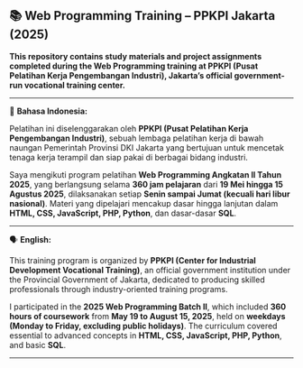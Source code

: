## 📚 Web Programming Training – PPKPI Jakarta (2025)

**This repository contains study materials and project assignments completed during the Web Programming training at PPKPI (Pusat Pelatihan Kerja Pengembangan Industri), Jakarta’s official government-run vocational training center.**

---

📝 **Bahasa Indonesia:**

Pelatihan ini diselenggarakan oleh **PPKPI (Pusat Pelatihan Kerja Pengembangan Industri)**, sebuah lembaga pelatihan kerja di bawah naungan Pemerintah Provinsi DKI Jakarta yang bertujuan untuk mencetak tenaga kerja terampil dan siap pakai di berbagai bidang industri.

Saya mengikuti program pelatihan **Web Programming Angkatan II Tahun 2025**, yang berlangsung selama **360 jam pelajaran** dari **19 Mei hingga 15 Agustus 2025**, dilaksanakan setiap **Senin sampai Jumat (kecuali hari libur nasional)**. Materi yang dipelajari mencakup dasar hingga lanjutan dalam **HTML, CSS, JavaScript, PHP, Python**, dan dasar-dasar **SQL**.

---

🗣 **English:**

This training program is organized by **PPKPI (Center for Industrial Development Vocational Training)**, an official government institution under the Provincial Government of Jakarta, dedicated to producing skilled professionals through industry-oriented training programs.

I participated in the **2025 Web Programming Batch II**, which included **360 hours of coursework** from **May 19 to August 15, 2025**, held on **weekdays (Monday to Friday, excluding public holidays)**. The curriculum covered essential to advanced concepts in **HTML, CSS, JavaScript, PHP, Python**, and basic **SQL**.

---
